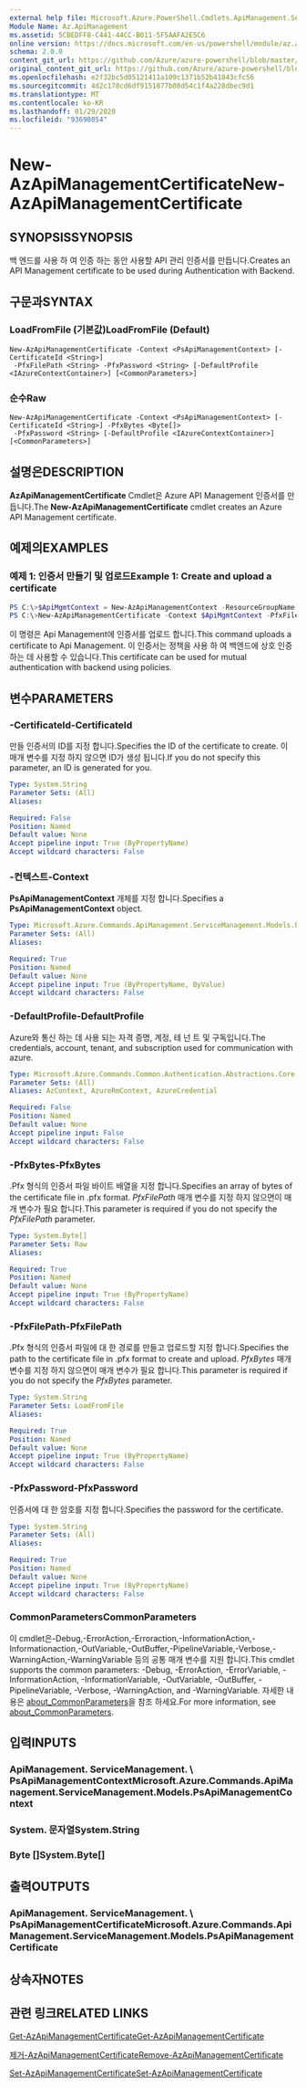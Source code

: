 ```yaml
---
external help file: Microsoft.Azure.PowerShell.Cmdlets.ApiManagement.ServiceManagement.dll-Help.xml
Module Name: Az.ApiManagement
ms.assetid: 5CBEDFF8-C441-44CC-B011-5F5AAFA2E5C6
online version: https://docs.microsoft.com/en-us/powershell/module/az.apimanagement/new-azapimanagementcertificate
schema: 2.0.0
content_git_url: https://github.com/Azure/azure-powershell/blob/master/src/ApiManagement/ApiManagement/help/New-AzApiManagementCertificate.md
original_content_git_url: https://github.com/Azure/azure-powershell/blob/master/src/ApiManagement/ApiManagement/help/New-AzApiManagementCertificate.md
ms.openlocfilehash: e2f32bc5d05121411a109c1371b52b41843cfc56
ms.sourcegitcommit: 4d2c178cd6df9151877b08d54c1f4a228dbec9d1
ms.translationtype: MT
ms.contentlocale: ko-KR
ms.lasthandoff: 01/29/2020
ms.locfileid: "93698054"
---
```

# <span data-ttu-id="a5254-101">New-AzApiManagementCertificate</span><span class="sxs-lookup"><span data-stu-id="a5254-101">New-AzApiManagementCertificate</span></span>

## <span data-ttu-id="a5254-102">SYNOPSIS</span><span class="sxs-lookup"><span data-stu-id="a5254-102">SYNOPSIS</span></span>
<span data-ttu-id="a5254-103">백 엔드를 사용 하 여 인증 하는 동안 사용할 API 관리 인증서를 만듭니다.</span><span class="sxs-lookup"><span data-stu-id="a5254-103">Creates an API Management certificate to be used during Authentication with Backend.</span></span>

## <span data-ttu-id="a5254-104">구문과</span><span class="sxs-lookup"><span data-stu-id="a5254-104">SYNTAX</span></span>

### <span data-ttu-id="a5254-105">LoadFromFile (기본값)</span><span class="sxs-lookup"><span data-stu-id="a5254-105">LoadFromFile (Default)</span></span>
```
New-AzApiManagementCertificate -Context <PsApiManagementContext> [-CertificateId <String>]
 -PfxFilePath <String> -PfxPassword <String> [-DefaultProfile <IAzureContextContainer>] [<CommonParameters>]
```

### <span data-ttu-id="a5254-106">순수</span><span class="sxs-lookup"><span data-stu-id="a5254-106">Raw</span></span>
```
New-AzApiManagementCertificate -Context <PsApiManagementContext> [-CertificateId <String>] -PfxBytes <Byte[]>
 -PfxPassword <String> [-DefaultProfile <IAzureContextContainer>] [<CommonParameters>]
```

## <span data-ttu-id="a5254-107">설명은</span><span class="sxs-lookup"><span data-stu-id="a5254-107">DESCRIPTION</span></span>
<span data-ttu-id="a5254-108">**AzApiManagementCertificate** Cmdlet은 Azure API Management 인증서를 만듭니다.</span><span class="sxs-lookup"><span data-stu-id="a5254-108">The **New-AzApiManagementCertificate** cmdlet creates an Azure API Management certificate.</span></span>

## <span data-ttu-id="a5254-109">예제의</span><span class="sxs-lookup"><span data-stu-id="a5254-109">EXAMPLES</span></span>

### <span data-ttu-id="a5254-110">예제 1: 인증서 만들기 및 업로드</span><span class="sxs-lookup"><span data-stu-id="a5254-110">Example 1: Create and upload a certificate</span></span>
```powershell
PS C:\>$ApiMgmtContext = New-AzApiManagementContext -ResourceGroupName "Api-Default-WestUS" -ServiceName "contoso"
PS C:\>New-AzApiManagementCertificate -Context $ApiMgmtContext -PfxFilePath "C:\contoso\certificates\apimanagement.pfx" -PfxPassword "1111"
```

<span data-ttu-id="a5254-111">이 명령은 Api Management에 인증서를 업로드 합니다.</span><span class="sxs-lookup"><span data-stu-id="a5254-111">This command uploads a certificate to Api Management.</span></span> <span data-ttu-id="a5254-112">이 인증서는 정책을 사용 하 여 백엔드에 상호 인증 하는 데 사용할 수 있습니다.</span><span class="sxs-lookup"><span data-stu-id="a5254-112">This certificate can be used for mutual authentication with backend using policies.</span></span>

## <span data-ttu-id="a5254-113">변수</span><span class="sxs-lookup"><span data-stu-id="a5254-113">PARAMETERS</span></span>

### <span data-ttu-id="a5254-114">-CertificateId</span><span class="sxs-lookup"><span data-stu-id="a5254-114">-CertificateId</span></span>
<span data-ttu-id="a5254-115">만들 인증서의 ID를 지정 합니다.</span><span class="sxs-lookup"><span data-stu-id="a5254-115">Specifies the ID of the certificate to create.</span></span>
<span data-ttu-id="a5254-116">이 매개 변수를 지정 하지 않으면 ID가 생성 됩니다.</span><span class="sxs-lookup"><span data-stu-id="a5254-116">If you do not specify this parameter, an ID is generated for you.</span></span>

```yaml
Type: System.String
Parameter Sets: (All)
Aliases:

Required: False
Position: Named
Default value: None
Accept pipeline input: True (ByPropertyName)
Accept wildcard characters: False
```

### <span data-ttu-id="a5254-117">-컨텍스트</span><span class="sxs-lookup"><span data-stu-id="a5254-117">-Context</span></span>
<span data-ttu-id="a5254-118">**PsApiManagementContext** 개체를 지정 합니다.</span><span class="sxs-lookup"><span data-stu-id="a5254-118">Specifies a **PsApiManagementContext** object.</span></span>

```yaml
Type: Microsoft.Azure.Commands.ApiManagement.ServiceManagement.Models.PsApiManagementContext
Parameter Sets: (All)
Aliases:

Required: True
Position: Named
Default value: None
Accept pipeline input: True (ByPropertyName, ByValue)
Accept wildcard characters: False
```

### <span data-ttu-id="a5254-119">-DefaultProfile</span><span class="sxs-lookup"><span data-stu-id="a5254-119">-DefaultProfile</span></span>
<span data-ttu-id="a5254-120">Azure와 통신 하는 데 사용 되는 자격 증명, 계정, 테 넌 트 및 구독입니다.</span><span class="sxs-lookup"><span data-stu-id="a5254-120">The credentials, account, tenant, and subscription used for communication with azure.</span></span>

```yaml
Type: Microsoft.Azure.Commands.Common.Authentication.Abstractions.Core.IAzureContextContainer
Parameter Sets: (All)
Aliases: AzContext, AzureRmContext, AzureCredential

Required: False
Position: Named
Default value: None
Accept pipeline input: False
Accept wildcard characters: False
```

### <span data-ttu-id="a5254-121">-PfxBytes</span><span class="sxs-lookup"><span data-stu-id="a5254-121">-PfxBytes</span></span>
<span data-ttu-id="a5254-122">.Pfx 형식의 인증서 파일 바이트 배열을 지정 합니다.</span><span class="sxs-lookup"><span data-stu-id="a5254-122">Specifies an array of bytes of the certificate file in .pfx format.</span></span>
<span data-ttu-id="a5254-123">*PfxFilePath* 매개 변수를 지정 하지 않으면이 매개 변수가 필요 합니다.</span><span class="sxs-lookup"><span data-stu-id="a5254-123">This parameter is required if you do not specify the *PfxFilePath* parameter.</span></span>

```yaml
Type: System.Byte[]
Parameter Sets: Raw
Aliases:

Required: True
Position: Named
Default value: None
Accept pipeline input: True (ByPropertyName)
Accept wildcard characters: False
```

### <span data-ttu-id="a5254-124">-PfxFilePath</span><span class="sxs-lookup"><span data-stu-id="a5254-124">-PfxFilePath</span></span>
<span data-ttu-id="a5254-125">.Pfx 형식의 인증서 파일에 대 한 경로를 만들고 업로드할 지정 합니다.</span><span class="sxs-lookup"><span data-stu-id="a5254-125">Specifies the path to the certificate file in .pfx format to create and upload.</span></span>
<span data-ttu-id="a5254-126">*PfxBytes* 매개 변수를 지정 하지 않으면이 매개 변수가 필요 합니다.</span><span class="sxs-lookup"><span data-stu-id="a5254-126">This parameter is required if you do not specify the *PfxBytes* parameter.</span></span>

```yaml
Type: System.String
Parameter Sets: LoadFromFile
Aliases:

Required: True
Position: Named
Default value: None
Accept pipeline input: True (ByPropertyName)
Accept wildcard characters: False
```

### <span data-ttu-id="a5254-127">-PfxPassword</span><span class="sxs-lookup"><span data-stu-id="a5254-127">-PfxPassword</span></span>
<span data-ttu-id="a5254-128">인증서에 대 한 암호를 지정 합니다.</span><span class="sxs-lookup"><span data-stu-id="a5254-128">Specifies the password for the certificate.</span></span>

```yaml
Type: System.String
Parameter Sets: (All)
Aliases:

Required: True
Position: Named
Default value: None
Accept pipeline input: True (ByPropertyName)
Accept wildcard characters: False
```

### <span data-ttu-id="a5254-129">CommonParameters</span><span class="sxs-lookup"><span data-stu-id="a5254-129">CommonParameters</span></span>
<span data-ttu-id="a5254-130">이 cmdlet은-Debug,-ErrorAction,-Erroraction,-InformationAction,-Informationaction,-OutVariable,-OutBuffer,-PipelineVariable,-Verbose,-WarningAction,-WarningVariable 등의 공통 매개 변수를 지원 합니다.</span><span class="sxs-lookup"><span data-stu-id="a5254-130">This cmdlet supports the common parameters: -Debug, -ErrorAction, -ErrorVariable, -InformationAction, -InformationVariable, -OutVariable, -OutBuffer, -PipelineVariable, -Verbose, -WarningAction, and -WarningVariable.</span></span> <span data-ttu-id="a5254-131">자세한 내용은 [about_CommonParameters](https://go.microsoft.com/fwlink/?LinkID=113216)을 참조 하세요.</span><span class="sxs-lookup"><span data-stu-id="a5254-131">For more information, see [about_CommonParameters](https://go.microsoft.com/fwlink/?LinkID=113216).</span></span>

## <span data-ttu-id="a5254-132">입력</span><span class="sxs-lookup"><span data-stu-id="a5254-132">INPUTS</span></span>

### <span data-ttu-id="a5254-133">ApiManagement. ServiceManagement. \ PsApiManagementContext</span><span class="sxs-lookup"><span data-stu-id="a5254-133">Microsoft.Azure.Commands.ApiManagement.ServiceManagement.Models.PsApiManagementContext</span></span>

### <span data-ttu-id="a5254-134">System. 문자열</span><span class="sxs-lookup"><span data-stu-id="a5254-134">System.String</span></span>

### <span data-ttu-id="a5254-135">Byte []</span><span class="sxs-lookup"><span data-stu-id="a5254-135">System.Byte[]</span></span>

## <span data-ttu-id="a5254-136">출력</span><span class="sxs-lookup"><span data-stu-id="a5254-136">OUTPUTS</span></span>

### <span data-ttu-id="a5254-137">ApiManagement. ServiceManagement. \ PsApiManagementCertificate</span><span class="sxs-lookup"><span data-stu-id="a5254-137">Microsoft.Azure.Commands.ApiManagement.ServiceManagement.Models.PsApiManagementCertificate</span></span>

## <span data-ttu-id="a5254-138">상속자</span><span class="sxs-lookup"><span data-stu-id="a5254-138">NOTES</span></span>

## <span data-ttu-id="a5254-139">관련 링크</span><span class="sxs-lookup"><span data-stu-id="a5254-139">RELATED LINKS</span></span>

[<span data-ttu-id="a5254-140">Get-AzApiManagementCertificate</span><span class="sxs-lookup"><span data-stu-id="a5254-140">Get-AzApiManagementCertificate</span></span>](./Get-AzApiManagementCertificate.md)

[<span data-ttu-id="a5254-141">제거-AzApiManagementCertificate</span><span class="sxs-lookup"><span data-stu-id="a5254-141">Remove-AzApiManagementCertificate</span></span>](./Remove-AzApiManagementCertificate.md)

[<span data-ttu-id="a5254-142">Set-AzApiManagementCertificate</span><span class="sxs-lookup"><span data-stu-id="a5254-142">Set-AzApiManagementCertificate</span></span>](./Set-AzApiManagementCertificate.md)


